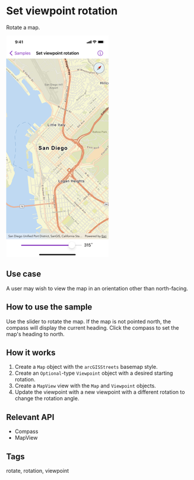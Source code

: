 # Set viewpoint rotation

Rotate a map.

![Screenshot of set viewpoint rotation sample](set-viewpoint-rotation.png)

## Use case

A user may wish to view the map in an orientation other than north-facing.

## How to use the sample

Use the slider to rotate the map. If the map is not pointed north, the compass will display the current heading. Click the compass to set the map's heading to north.

## How it works

1. Create a `Map` object with the `arcGISStreets` basemap style.
2. Create an `Optional`-type `Viewpoint` object with a desired starting rotation.
3. Create a `MapView` view with the `Map` and `Viewpoint` objects.
4. Update the viewpoint with a new viewpoint with a different rotation to change the rotation angle.

## Relevant API

* Compass
* MapView

## Tags

rotate, rotation, viewpoint
